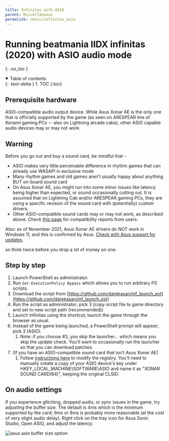 ```yaml
---
title: Infinitas with ASIO
parent: Miscellaneous
permalink: /misc/infinitas_asio
---
```


# Running beatmania IIDX infinitas (2020) with ASIO audio mode
{: .no_toc }

<details open markdown="block">
  <summary>
    Table of contents
  </summary>
  {: .text-delta }
1. TOC
{:toc}
</details>

## Prerequisite hardware

ASIO-compatible audio output device. While Asus Xonar AE is the only one that is officially supported by the game (as seen on ARESPEAR line of Konami gaming PCs -- also on Lightning arcade cabs), other ASIO capable audio devices may or may not work.

## **Warning**

Before you go out and buy a sound card, be mindful that -

* ASIO makes very little perceivable difference in rhythm games that can already use WASAPI in exclusive mode
* Many rhythm games and old games aren't usually happy about anything BUT on-board sound card
* On Asus Xonar AE, you might run into some minor issues like latency being higher than expected, or sound occasionally cutting out. It is assumed that on Lightning Cab and/or ARESPEAR gaming PCs, they are using a specific revision of the sound card with (potentially) custom drivers.
* Other ASIO-compatible sound cards may or may not work, as described above. Check [this page](https://github.com/darekasan/inf_launch_ext/blob/master/asio.md) for compatibility reports from users.

Also: as of November 2021, Asus Xonar AE drivers do NOT work in Windows 11, and this is confirmed by Asus. [Check with Asus support for updates](https://www.asus.com/us/Motherboards-Components/Sound-Cards/Gaming/Xonar-AE/HelpDesk_knowledge/).

so think twice before you drop a lot of money on one.

## Step by step

1. Launch PowerShell as administrator.
1. Run ```Set-ExecutionPolicy Bypass``` which allows you to run arbitrary PS scripts.
1. Download the script from [https://github.com/darekasan/inf_launch_ext](https://github.com/darekasan/inf_launch_ext)
1. Run the script as administrator; pick 3 (copy script file to game directory and set to new script path (recommended))
1. Launch Infinitas using the shortcut; launch the game through the browser as usual.
1. Instead of the game being launched, a PowerShell prompt will appear; pick 3 (ASIO).
    1. Note: if you choose #3, you skip the launcher... which means you skip the update check. You'll want to occasionally run the launcher so that you can download patches.
1. (If you have an ASIO-compatible sound card that isn't Asus Xonar AE)
    1. Follow [instructions here](https://github.com/darekasan/inf_launch_ext/blob/master/asio.md#xonar-ae%E4%BB%A5%E5%A4%96) to modify the registry. You'll need to manually create a copy of your ASIO device's key under HKEY_LOCAL_MACHINE\SOFTWARE\ASIO and name it as "XONAR SOUND CARD(64)", keeping the original CLSID.

## On audio settings

If you experience glitching, dropped audio, or sync issues in the game, try adjusting the buffer size. The default is 4ms which is the minimum supported by the card; 6ms or 8ms is probably more reasonable (at the cost of very slight audio delay). Right click on the tray icon for Asus Sonic Studio, Open ASIO, and adjust the latency.

![asus asio buffer size option](https://raw.githubusercontent.com/minsang-github/rhythmgame-docs/f27101ed54afe6db7e94a2b5d93a1cb153c4d5d3/res/asus_asio.png)
